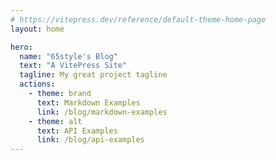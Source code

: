 ```yaml
---
# https://vitepress.dev/reference/default-theme-home-page
layout: home

hero:
  name: "65style's Blog"
  text: "A VitePress Site"
  tagline: My great project tagline
  actions:
    - theme: brand
      text: Markdown Examples
      link: /blog/markdown-examples
    - theme: alt
      text: API Examples
      link: /blog/api-examples
---
```


